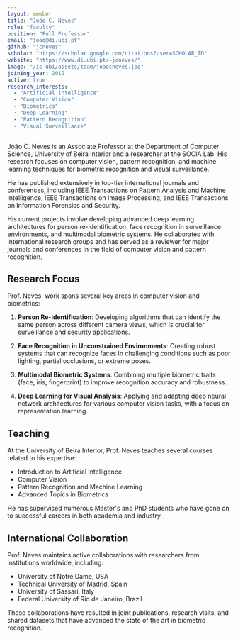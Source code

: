 ```yaml
---
layout: member
title: "João C. Neves"
role: "faculty"
position: "Full Professor"
email: "joao@di.ubi.pt"
github: "jcneves"
scholar: "https://scholar.google.com/citations?user=SCHOLAR_ID"
website: "https://www.di.ubi.pt/~jcneves/"
image: "/is-ubi/assets/team/joaocneves.jpg"
joining_year: 2012
active: true
research_interests:
  - "Artificial Intelligence"
  - "Computer Vision"
  - "Biometrics"
  - "Deep Learning"
  - "Pattern Recognition"
  - "Visual Surveillance"
---
```


João C. Neves is an Associate Professor at the Department of Computer Science, University of Beira Interior and a researcher at the SOCIA Lab. His research focuses on computer vision, pattern recognition, and machine learning techniques for biometric recognition and visual surveillance.

He has published extensively in top-tier international journals and conferences, including IEEE Transactions on Pattern Analysis and Machine Intelligence, IEEE Transactions on Image Processing, and IEEE Transactions on Information Forensics and Security.

His current projects involve developing advanced deep learning architectures for person re-identification, face recognition in surveillance environments, and multimodal biometric systems. He collaborates with international research groups and has served as a reviewer for major journals and conferences in the field of computer vision and pattern recognition.

## Research Focus

Prof. Neves' work spans several key areas in computer vision and biometrics:

1. **Person Re-identification**: Developing algorithms that can identify the same person across different camera views, which is crucial for surveillance and security applications.

2. **Face Recognition in Unconstrained Environments**: Creating robust systems that can recognize faces in challenging conditions such as poor lighting, partial occlusions, or extreme poses.

3. **Multimodal Biometric Systems**: Combining multiple biometric traits (face, iris, fingerprint) to improve recognition accuracy and robustness.

4. **Deep Learning for Visual Analysis**: Applying and adapting deep neural network architectures for various computer vision tasks, with a focus on representation learning.

## Teaching

At the University of Beira Interior, Prof. Neves teaches several courses related to his expertise:

- Introduction to Artificial Intelligence
- Computer Vision
- Pattern Recognition and Machine Learning
- Advanced Topics in Biometrics

He has supervised numerous Master's and PhD students who have gone on to successful careers in both academia and industry.

## International Collaboration

Prof. Neves maintains active collaborations with researchers from institutions worldwide, including:

- University of Notre Dame, USA
- Technical University of Madrid, Spain
- University of Sassari, Italy
- Federal University of Rio de Janeiro, Brazil

These collaborations have resulted in joint publications, research visits, and shared datasets that have advanced the state of the art in biometric recognition. 